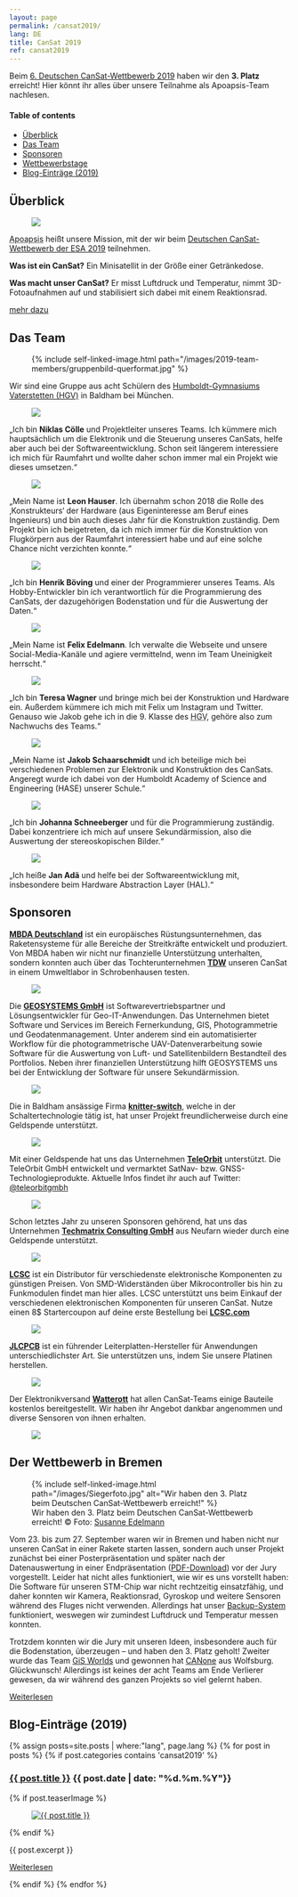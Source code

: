 ```yaml
---
layout: page
permalink: /cansat2019/
lang: DE
title: CanSat 2019
ref: cansat2019
---
```


Beim [6. Deutschen CanSat-Wettbewerb 2019](https://www.cansat.de/wettbewerb-2019-2) haben wir den **3. Platz** erreicht! Hier könnt ihr alles über unsere Teilnahme als Apoapsis-Team nachlesen.

<div class="toc">
  <h4>Table of contents</h4>
  <ul>
    <li><a href="#überblick">Überblick</a></li>
    <li><a href="#das-team">Das Team</a></li>
    <li><a href="#sponsoren">Sponsoren</a></li>
    <li><a href="#der-wettbewerb-in-bremen">Wettbewerbstage</a></li>
    <li><a href="#blog-einträge-2019">Blog-Einträge (2019)</a></li>
  </ul>
</div>

## Überblick

<div class="page-banner side-figure">
  <figure class="medium">
    <img src="{{ site.baseurl }}/images/logo-1024x512.png" />
  </figure>
  <div>
    <p><abbr title="Apoapsis ist ein Begriff aus der Astronomie: Er beschreibt den Punkt, an dem ein Körper in seiner Umlaufbahn um einen Zentralkörper weitestmöglich von diesem Zentralkörper entfernt ist.">Apoapsis</abbr> heißt unsere Mission, mit der wir beim <a href="https://cansat.de">Deutschen CanSat-Wettbewerb der ESA 2019</a> teilnehmen.</p>
    <p><strong>Was ist ein CanSat?</strong> Ein Minisatellit in der Größe einer Getränkedose.</p>
    <p><strong>Was macht unser CanSat?</strong> Er misst Luftdruck und Temperatur, nimmt 3D-Fotoaufnahmen auf und stabilisiert sich dabei mit einem Reaktionsrad.</p>
    <p><a href="{{ site.baseurl }}/cansat2019/about/" class="read-more">mehr dazu</a></p>
  </div>
</div>


## Das Team

<div class="page-banner side-figure">
  <figure class="medium">
    {% include self-linked-image.html path="/images/2019-team-members/gruppenbild-querformat.jpg" %}
  </figure>
  <div>Wir sind eine Gruppe aus acht Schülern des <a href="http://www.humboldt-gym.de/">Humboldt-Gymnasiums Vaterstetten (HGV)</a> in Baldham bei München.</div>
</div>

<section class="team-member-presentation side-figure" id="niklas">
  <figure>
    <img src="{{ site.baseurl }}/images/2019-team-members/niklas.jpg" />
  </figure>
  <span>„Ich bin <strong>Niklas Cölle</strong> und Projektleiter unseres Teams. Ich kümmere mich hauptsächlich um die Elektronik und die Steuerung unseres CanSats, helfe aber auch bei der Softwareentwicklung. Schon seit längerem interessiere ich mich für Raumfahrt und wollte daher schon immer mal ein Projekt wie dieses umsetzen.“</span>
</section>

<section class="team-member-presentation side-figure" id="leon">
  <figure>
    <img src="{{ site.baseurl }}/images/2019-team-members/leon.jpg" />
  </figure>
  <span>„Mein Name ist <strong>Leon Hauser</strong>. Ich übernahm schon 2018 die Rolle des ‚Konstrukteurs‘ der Hardware (aus Eigeninteresse am Beruf eines Ingenieurs) und bin auch dieses Jahr für die Konstruktion zuständig. Dem Projekt bin ich beigetreten, da ich mich immer für die Konstruktion von Flugkörpern aus der Raumfahrt interessiert habe und auf eine solche Chance nicht verzichten konnte.“</span>
</section>

<section class="team-member-presentation side-figure" id="henrik">
  <figure>
    <img src="{{ site.baseurl }}/images/2019-team-members/henrik.jpg" />
  </figure>
  <span>„Ich bin <strong>Henrik Böving</strong> und einer der Programmierer unseres Teams. Als Hobby-Entwickler bin ich verantwortlich für die Programmierung des CanSats, der dazugehörigen Bodenstation und für die Auswertung der Daten.“</span>
</section>

<section class="team-member-presentation side-figure" id="felix">
  <figure>
    <img src="{{ site.baseurl }}/images/2019-team-members/felix.jpg" />
  </figure>
  <span>„Mein Name ist <strong>Felix Edelmann</strong>. Ich verwalte die Webseite und unsere Social-Media-Kanäle und agiere vermittelnd, wenn im Team Uneinigkeit herrscht.“</span>
</section>

<section class="team-member-presentation side-figure" id="teresa">
  <figure>
    <img src="{{ site.baseurl }}/images/2019-team-members/teresa.jpg" />
  </figure>
  <span>„Ich bin <strong>Teresa Wagner</strong> und bringe mich bei der Konstruktion und Hardware ein. Außerdem kümmere ich mich mit Felix um Instagram und Twitter. Genauso wie Jakob gehe ich in die 9. Klasse des <abbr title="Humboldt-Gymnasium Vaterstetten">HGV</abbr>, gehöre also zum Nachwuchs des Teams.“</span>
</section>

<section class="team-member-presentation side-figure" id="jakob">
  <figure>
    <img src="{{ site.baseurl }}/images/2019-team-members/jakob.jpg" />
  </figure>
  <span>„Mein Name ist <strong>Jakob Schaarschmidt</strong> und ich beteilige mich bei verschiedenen Problemen zur Elektronik und Konstruktion des CanSats. Angeregt wurde ich dabei von der Humboldt Academy of Science and Engineering (HASE) unserer Schule.“</span>
</section>

<section class="team-member-presentation side-figure" id="johanna">
  <figure>
    <img src="{{ site.baseurl }}/images/2019-team-members/johanna.jpg" />
  </figure>
  <span>„Ich bin <strong>Johanna Schneeberger</strong> und für die Programmierung zuständig. Dabei konzentriere ich mich auf unsere Sekundärmission, also die Auswertung der stereoskopischen Bilder.“</span>
</section>

<section class="team-member-presentation side-figure" id="jan">
  <figure>
    <img src="{{ site.baseurl }}/images/2019-team-members/jan.jpg" />
  </figure>
  <span>„Ich heiße <strong>Jan Adä</strong> und helfe bei der Softwareentwicklung mit, insbesondere beim Hardware Abstraction Layer (HAL).“</span>
</section>

## Sponsoren

<section class="side-figure" id="mbda">
  <span><a href="https://www.mbda-systems.com"><strong>MBDA Deutschland</strong></a> ist ein europäisches Rüstungsunternehmen, das Raketensysteme für alle Bereiche der Streitkräfte entwickelt und produziert. Von MBDA haben wir nicht nur finanzielle Unterstützung unterhalten, sondern konnten auch über das Tochterunternehmen <a href="https://www.tdw-warhead-systems.de/de/"><strong>TDW</strong></a> unseren CanSat in einem Umweltlabor in Schrobenhausen testen.</span>
  <figure>
    <a href="https://www.mbda-systems.com">
      <img src="{{ site.baseurl }}/images/2019-sponsoren/MBDA.png" />
    </a>
  </figure>
</section>

<section class="side-figure" id="geosystems">
  <span>Die <a href="https://www.geosystems.de"><strong>GEOSYSTEMS GmbH</strong></a> ist Softwarevertriebspartner und Lösungsentwickler für Geo-IT-Anwendungen. Das Unternehmen bietet Software und Services im Bereich Fernerkundung, GIS, Photogrammetrie und Geodatenmanagement. Unter anderem sind ein automatisierter Workflow für die photogrammetrische UAV-Datenverarbeitung sowie Software für die Auswertung von Luft- und Satellitenbildern Bestandteil des Portfolios. Neben ihrer finanziellen Unterstützung hilft GEOSYSTEMS uns bei der Entwicklung der Software für unsere Sekundärmission.</span>
  <figure>
    <a href="https://www.geosystems.de">
      <img src="{{ site.baseurl }}/images/2019-sponsoren/GEOSYSTEMS.png" />
    </a>
  </figure>
</section>

<section class="side-figure" id="knitter-switch">
  <span>Die in Baldham ansässige Firma <a href="https://www.knitter-switch.com/eng"><strong>knitter-switch</strong></a>, welche in der Schaltertechnologie tätig ist, hat unser Projekt freundlicherweise durch eine Geldspende unterstützt.</span>
  <figure>
    <a href="https://www.knitter-switch.com/ger">
      <img src="{{ site.baseurl }}/images/2019-sponsoren/Knitter-Switch.jpg" />
    </a>
  </figure>
</section>

<section class="side-figure" id="teleorbit">
  <span>Mit einer Geldspende hat uns das Unternehmen <a href="https://teleorbit.eu/de/"><strong>TeleOrbit</strong></a> unterstützt. Die TeleOrbit GmbH entwickelt und vermarktet SatNav- bzw. GNSS-Technologieprodukte. Aktuelle Infos findet ihr auch auf Twitter: <a href="https://twitter.com/teleorbitgmbh">@teleorbitgmbh</a></span>
  <figure>
    <a href="https://teleorbit.eu/de/">
      <img src="{{ site.baseurl }}/images/2019-sponsoren/TeleOrbit.jpg" />
    </a>
  </figure>
</section>

<section class="side-figure" id="techmatrix">
  <span>Schon letztes Jahr zu unseren Sponsoren gehörend, hat uns das Unternehmen <a href="https://www.techmatrix.de/"><strong>Techmatrix Consulting GmbH</strong></a> aus Neufarn wieder durch eine Geldspende unterstützt.</span>
  <figure>
    <a href="https://www.techmatrix.de/">
      <img src="{{ site.baseurl }}/images/2018-sponsoren/Techmatrix_CMYK.png" />
    </a>
  </figure>
</section>

<section class="side-figure" id="lcsc">
  <span><a href="https://lcsc.com"><strong>LCSC</strong></a> ist ein Distributor für verschiedenste elektronische Komponenten zu günstigen Preisen. Von SMD-Widerständen über Mikrocontroller bis hin zu Funkmodulen findet man hier alles. LCSC unterstützt uns beim Einkauf der verschiedenen elektronischen Komponenten für unseren CanSat.
  Nutze einen 8$ Startercoupon auf deine erste Bestellung bei <a href="https://lcsc.com"><strong>LCSC.com</strong></a>
  </span>
  <figure>
    <a href="https://lcsc.com">
      <img src="{{ site.baseurl }}/images/2019-sponsoren/LCSC.png" />
    </a>
  </figure>
</section>

<section class="side-figure" id="jlcpcb">
  <span><a href="https://jlcpcb.com"><strong>JLCPCB</strong></a> ist ein führender Leiterplatten-Hersteller für Anwendungen unterschiedlichster Art. Sie unterstützen uns, indem Sie unsere Platinen herstellen.</span>
  <figure>
    <a href="https://jlcpcb.com">
      <img src="{{ site.baseurl }}/images/2019-sponsoren/JLCPCB.png" />
    </a>
  </figure>
</section>

<section class="side-figure" id="watterott">
  <span>Der Elektronikversand <a href="https://www.watterott.com/"><strong>Watterott</strong></a> hat allen CanSat-Teams einige Bauteile kostenlos bereitgestellt. Wir haben ihr Angebot dankbar angenommen und diverse Sensoren von ihnen erhalten.</span>
  <figure>
    <a href="https://www.watterott.com/">
      <img src="{{ site.baseurl }}/images/2019-sponsoren/Watterott.png" />
    </a>
  </figure>
</section>

## Der Wettbewerb in Bremen

<figure class="center medium">
  {% include self-linked-image.html path="/images/Siegerfoto.jpg" alt="Wir haben den 3. Platz beim Deutschen CanSat-Wettbewerb erreicht!" %}
  <figcaption>Wir haben den 3. Platz beim Deutschen CanSat-Wettbewerb erreicht! © Foto: <a href="https://www.susanne-edelmann.de/">Susanne Edelmann</a></figcaption>
</figure>

Vom 23. bis zum 27. September waren wir in Bremen und haben nicht nur unseren CanSat in einer Rakete starten lassen, sondern auch unser Projekt zunächst bei einer Posterpräsentation und später nach der Datenauswertung in einer Endpräsentation ([PDF-Download](/images/2019-Startkampagne/Endpraesentation.pdf)) vor der Jury vorgestellt. Leider hat nicht alles funktioniert, wie wir es uns vorstellt haben: Die Software für unseren STM-Chip war nicht rechtzeitig einsatzfähig, und daher konnten wir Kamera, Reaktionsrad, Gyroskop und weitere Sensoren während des Fluges nicht verwenden. Allerdings hat unser [Backup-System](/Backup-Lösungen/) funktioniert, weswegen wir zumindest Luftdruck und Temperatur messen konnten.

Trotzdem konnten wir die Jury mit unseren Ideen, insbesondere auch für die Bodenstation, überzeugen – und haben den 3. Platz geholt! Zweiter wurde das Team [GiS Worlds](http://www.gis-wf.de/cansat-wettbewerb/) und gewonnen hat [CANone](http://www.gis-wf.de/cansat-wettbewerb/) aus Wolfsburg. Glückwunsch! Allerdings ist keines der acht Teams am Ende Verlierer gewesen, da wir während des ganzen Projekts so viel gelernt haben.
<p><a href="{{ site.baseurl }}/cansat2019/wettbewerbstage2019/" class="read-more ">Weiterlesen</a></p>

## Blog-Einträge (2019)

{% assign posts=site.posts | where:"lang", page.lang %}
{% for post in posts %}
{% if post.categories contains 'cansat2019' %}
<article class="post clearfix">
  <h3><a href="{{ site.baseurl }}{{ post.url }}">{{ post.title }}</a> <span class="meta">{{ post.date | date: "%d.%m.%Y"}}</span></h3>

  {% if post.teaserImage %}
    <figure class="left">
      <a href="{{ post.url }}">
        <img src="{{ post.teaserImage }}" alt="{{ post.title }}" />
      </a>
    </figure>
  {% endif %}

  <div class="entry">
    {{ post.excerpt }}
  </div>

  <a href="{{ site.baseurl }}{{ post.url }}" class="read-more">Weiterlesen</a>
</article>
{% endif %}
{% endfor %}